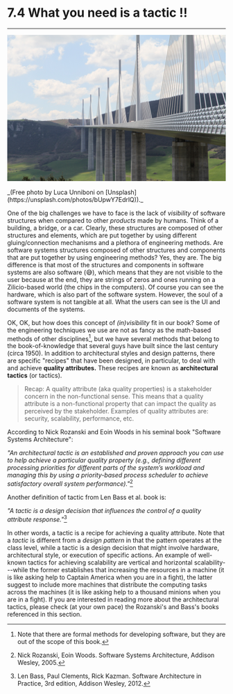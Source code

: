 # 7.4 What you need is a tactic  !!

---

<p align="center">
  <img src="../assets/luca-onniboni-bridge.jpg" >
</p>
_(Free photo by Luca Unniboni on [Unsplash](https://unsplash.com/photos/bUpwY7EdrlQ))._


One of the big challenges we have to face is the lack of *visibility* of software structures when compared to other *products* made by humans. Think of a building, a bridge, or a car.  Clearly, these structures are composed of other structures and elements, which are put together by using different gluing/connection mechanisms and a plethora of engineering methods. Are software systems structures composed of other structures and components that are put together by using engineering methods? Yes, they are. The big difference is that most of the structures and components in software systems are also software (:sweat_smile:), which means that they are not visible to the user because at the end, they are strings of zeros and ones running on a Zilicio-based world \(the chips in the computers\). Of course you can see the hardware, which is also part of the software system. However, the soul of a software system is not tangible at all. What the users can see is the UI and documents of the systems.

OK, OK, but how does this concept of *(in)visibility* fit in our book? Some of the engineering techniques we use are not as fancy as the math-based methods of other disciplines[^1], but we have several methods that belong to the book-of-knowledge that several guys have built since the last century \(circa 1950\). In addition to architectural styles and design patterns, there are specific "recipes" that have been designed, in particular, to deal with and achieve **quality attributes.** These recipes are known as **architectural tactics** \(or tactics\).

> Recap: A quality attribute \(aka quality properties\) is a stakeholder concern in the non-functional sense. This means that a quality attribute is a non-functional property that can impact the quality as perceived by the stakeholder. Examples of quality attributes are: security, scalability, performance, etc.

According to Nick Rozanski and Eoin Woods in his seminal book "Software Systems Architecture":

_"An architectural tactic is an established and proven approach you can use to help achieve a particular quality property \(e.g., defining different processing priorities for different parts of the system’s workload and managing this by using a priority-based process scheduler to achieve satisfactory overall system performance\)."_[^2]

Another definition of tactic from Len Bass et al. book is:

_"A tactic is a design decision that influences the control of a quality attribute response."_[^3]

In other words, a tactic is a recipe for achieving a quality attribute. Note that a *tactic* is different from a *design pattern* in that the pattern operates at the class level, while a tactic is a design decision that might involve hardware, architectural style, or execution of specific actions. An example of well-known tactics for achieving scalability are vertical and horizontal scalability---while the former establishes that increasing the resources in a machine \(it is like asking help to Captain America when you are in a fight\), the latter suggest to include more machines that distribute the computing tasks across the machines \(it is like asking help to a thousand minions when you are in a fight\). If you are interested in reading more about the architectural tactics, please check \(at your own pace\) the Rozanski's and Bass's books referenced in this section.


[^1]: Note that there are formal methods for developing software, but they are out of the scope of this book.

[^2]: Nick Rozanski, Eoin Woods. Software Systems Architecture, Addison Wesley, 2005.

[^3]: Len Bass, Paul Clements, Rick Kazman. Software Architecture in Practice, 3rd edition, Addison Wesley, 2012.
